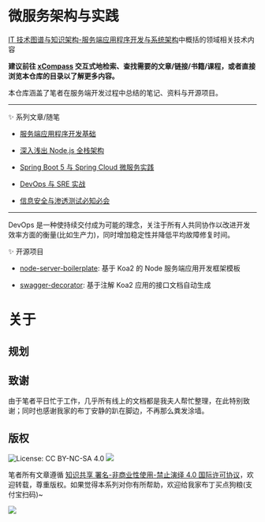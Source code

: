 # 微服务架构与实践

[IT 技术图谱与知识架构-服务端应用程序开发与系统架构](https://parg.co/U0A)中概括的领域相关技术内容

**建议前往 [xCompass](https://wxyyxc1992.github.io/home/#/search) 交互式地检索、查找需要的文章/链接/书籍/课程，或者直接浏览本仓库的目录以了解更多内容。**

本仓库涵盖了笔者在服务端开发过程中总结的笔记、资料与开源项目。

---

✨ 系列文章/随笔

- [服务端应用程序开发基础](./基础)

- [深入浅出 Node.js 全栈架构](./Node)

- [Spring Boot 5 与 Spring Cloud 微服务实践](./Spring)

- [DevOps 与 SRE 实战](./DevOps)

- [信息安全与渗透测试必知必会](./InfoSecurity)

---

DevOps 是一种使持续交付成为可能的理念，关注于所有人共同协作以改进开发效率方面的衡量(比如生产力)，同时增加稳定性并降低平均故障修复时间。

✨ 开源项目

- [node-server-boilerplate](https://github.com/wxyyxc1992/ServerSideApplication-Development-And-System-Architecture/tree/master/OpenSource/node-server-boilerplate): 基于 Koa2 的 Node 服务端应用开发框架模板

- [swagger-decorator](https://github.com/wxyyxc1992/ServerSideApplication-Development-And-System-Architecture/tree/master/OpenSource/swagger-decorator): 基于注解 Koa2 应用的接口文档自动生成

# 关于

## 规划

## 致谢

由于笔者平日忙于工作，几乎所有线上的文档都是我夫人帮忙整理，在此特别致谢；同时也感谢我家的布丁安静的趴在脚边，不再那么粪发涂墙。

## 版权

![License: CC BY-NC-SA 4.0](https://img.shields.io/badge/License-CC%20BY--NC--SA%204.0-lightgrey.svg)
![](https://parg.co/bDm)

笔者所有文章遵循 [知识共享 署名-非商业性使用-禁止演绎 4.0 国际许可协议](https://creativecommons.org/licenses/by-nc-nd/4.0/deed.zh)，欢迎转载，尊重版权。如果觉得本系列对你有所帮助，欢迎给我家布丁买点狗粮(支付宝扫码)~

![](https://github.com/wxyyxc1992/OSS/blob/master/2017/8/1/Buding.jpg?raw=true)
